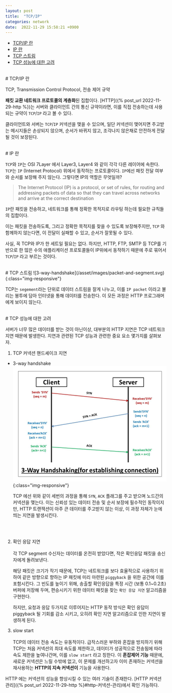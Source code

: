 ```yaml
---
layout: post
title:  "TCP/IP"
categories: network
date:  2022-11-29 15:58:21 +0900
---
```


- [TCP/IP 란](#tcpip-란)
- [IP 란](#ip-란)
- [TCP 스트림](#tcp-스트림)
- [TCP 성능에 대한 고려](#tcp-성능에-대한-고려)



<br/>
# TCP/IP 란

TCP, Transmission Control Protocol, 전송 제어 규약

**패킷 교환 네트워크 프로토콜의 계층화**된 집합이다. [HTTP]({% post_url 2022-11-29-http %})는 서버와 클라이언트 간의 통신 규약이라면, 이를 직접 전송하는데 사용되는 규약이 `TCP`/`IP` 라고 볼 수 있다.

 클라이언트와 서버는 `TCP`/`IP` 커넥션을 맺을 수 있으며, 일단 커넥션이 맺어지면 주고받는 메시지들은 손상되지 않으며, 순서가 바뀌지 않고, 조각나지 않은채로 안전하게 전달될 것이 보장된다. 

<br/>
# IP 란

`TCP`와 `IP`는 OSI  7Layer 에서 Layer3, Layer4 와 같이 각각 다른 레이어에 속한다. `TCP`는 `IP` (Internet Protocol) 위에서 동작하는 프로토콜이다. `IP`에선 패킷 전달 여부와 순서를 보장해 주지 않는다. 그렇다면 IP의 역할은 무엇일까?  

> The Internet Protocol (IP) is a protocol, or set of rules, for routing and addressing packets of data so that they can travel across networks and arrive at the correct destination

 `IP`란 패킷을 전송하고, 네트워크를 통해 정확한 목적지로 라우팅 하는데 필요한 규칙들의 집합이다.
  
 이는 패킷을 전송하도록, 그리고 정확한 목적지를 찾을 수 있도록 보장해주지만, `TCP` 와 함께하지 않는다면, 이 전달이 실패할 수 있고, 순서가 잘못될 수 있다.

사실, 꼭 TCP와 IP가 한 세트일 필요는 없다. 하지만, HTTP, FTP, SMTP 등 TCP를 기반으로 한 많은 수의 애플리케이션 프로토콜들이 IP위에서 동작하기 때문에 주로 묶어서 `TCP`/`IP` 라고 부르는 것이다.

<br/>
# TCP 스트림
![3-way-handshake](/asset/images/packet-and-segment.svg){:class="img-responsive"}

TCP는 `segement`라는 단위로 데이터 스트림을 잘게 나누고, 이를 `IP packet` 이라고 불리는 봉투에 담아 인터넷을 통해 데이터를 전송한다. 이 모든 과정은 HTTP 프로그래머에게 보이지 않는다.

<br/>
# TCP 성능에 대한 고려

서버가 너무 많은 데이터를 받는 것이 아닌이상, 대부분의 HTTP 지연은 TCP 네트워크 지연 때문에 발생한다. 지연과 관련된 TCP 성능과 관련한 중요 요소 몇가지를 살펴보자.

1. TCP 커넥션 핸드셰이크 지연 
  - 3-way handshake
  ![3-way-handshake](/asset/images/3-way-handshake.jpg){:class="img-responsive"}
  
    TCP 에선 위와 같이 세번의 과정을 통해 `SYN`, `ACK` 플래그를 주고 받으며 노드간의 커넥션을 맺는다. 이는 신뢰성 있는 데이터 전송 및 순서 보장에 필수적인 동작이지만, HTTP 트랜잭션이 아주 큰 데이터를 주고받지 않는 이상, 이 과정 자체가 눈에 띄는 지연을 발생시킨다.
  <br/>
  <br/>

2. 확인 응답 지연 <br/><br/> 
  각 TCP segment 수신자는 데이터를 온전히 받았다면, 작은 확인응답 패킷을 송신자에게 돌려보낸다.

   해당 패킷은 크기가 작기 때문에, TCP는 네트워크를 보다 효율적으로 사용하기 위하여 같은 방향으로 향하는 IP 패킷에 미리 마련된 `piggyback` 을 위한 공간에 이를 포함시킨다. 그 빈도를 높이기 위해, 송출할 확인응답을 특정 시간 (보통 0.1~0.2초) 버퍼에 저장해 두며, 편승시키기 위한 데이터 패킷을 찾는 `확인 응답 지연` 알고리즘을 구현한다.

   하지만, 요청과 응답 두가지로 이루어지는 HTTP 동작 방식은 확인 응답이 piggyback 될 기회를 감소 시키고, 오히려 확인 지연 알고리즘으로 인한 지연이 발생하게 된다.

3. slow start <br/><br/>
  TCP의 데이터 전송 속도는 유동적이다. 급작스러운 부하와 혼잡을 방지하기 위해 TCP는 처음 커넥션의 최대 속도를 제한하고, 데이터가 성공적으로 전송됨에 따라 속도 제한을 높여나간며, 이를 `slow start` 라고 칭한다. 이 **혼잡제어 기능** 때문에, 새로운 커넥션은 느릴 수밖에 없고, 이 문제를 개선하고자 이미 존재하는 커넥션을 재사용하는 **HTTP의 지속 커넥션이** 기능을 사용한다. 

HTTP 에는 커넥션의 성능을 향상시킬 수 있는 여러 기술이 존재한다. [HTTP 커넥션 관리]({% post_url 2022-11-29-http %}#http-커넥션-관리)에서 확인 가능하다.